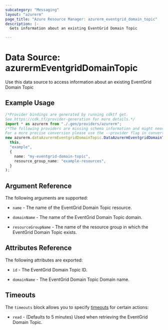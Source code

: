 ```yaml
---
subcategory: "Messaging"
layout: "azurerm"
page_title: "Azure Resource Manager: azurerm_eventgrid_domain_topic"
description: |-
  Gets information about an existing EventGrid Domain Topic

---
```


# Data Source: azurermEventgridDomainTopic

Use this data source to access information about an existing EventGrid Domain Topic

## Example Usage

```typescript
/*Provider bindings are generated by running cdktf get.
See https://cdk.tf/provider-generation for more details.*/
import * as azurerm from "./.gen/providers/azurerm";
/*The following providers are missing schema information and might need manual adjustments to synthesize correctly: azurerm.
For a more precise conversion please use the --provider flag in convert.*/
new azurerm.dataAzurermEventgridDomainTopic.DataAzurermEventgridDomainTopic(
  this,
  "example",
  {
    name: "my-eventgrid-domain-topic",
    resource_group_name: "example-resources",
  }
);

```

## Argument Reference

The following arguments are supported:

*   `name` - The name of the EventGrid Domain Topic resource.

*   `domainName` - The name of the EventGrid Domain Topic domain.

*   `resourceGroupName` - The name of the resource group in which the EventGrid Domain Topic exists.

## Attributes Reference

The following attributes are exported:

*   `id` - The EventGrid Domain Topic ID.

*   `domainName` - The EventGrid Domain Topic Domain name.

## Timeouts

The `timeouts` block allows you to specify [timeouts](https://www.terraform.io/language/resources/syntax#operation-timeouts) for certain actions:

* `read` - (Defaults to 5 minutes) Used when retrieving the EventGrid Domain Topic.
